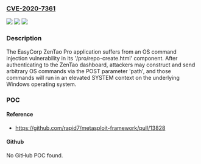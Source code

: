 ### [CVE-2020-7361](https://cve.mitre.org/cgi-bin/cvename.cgi?name=CVE-2020-7361)
![](https://img.shields.io/static/v1?label=Product&message=ZenTao%20Pro&color=blue)
![](https://img.shields.io/static/v1?label=Version&message=8.8.2%3C%3D%208.8.2%20&color=brighgreen)
![](https://img.shields.io/static/v1?label=Vulnerability&message=CWE-78%20OS%20Command%20Injection&color=brighgreen)

### Description

The EasyCorp ZenTao Pro application suffers from an OS command injection vulnerability in its '/pro/repo-create.html' component. After authenticating to the ZenTao dashboard, attackers may construct and send arbitrary OS commands via the POST parameter 'path', and those commands will run in an elevated SYSTEM context on the underlying Windows operating system.

### POC

#### Reference
- https://github.com/rapid7/metasploit-framework/pull/13828

#### Github
No GitHub POC found.

